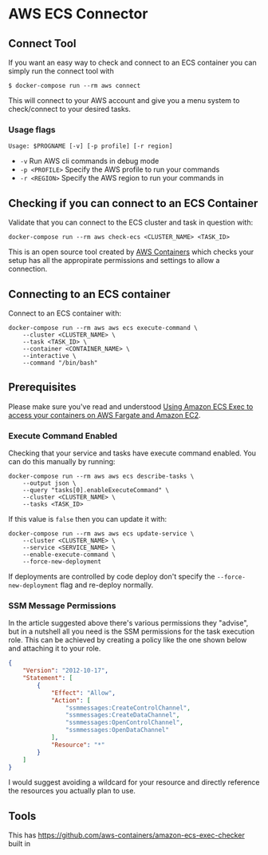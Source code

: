 # AWS ECS Connector

## Connect Tool

If you want an easy way to check and connect to an ECS container you can simply run the connect tool with
```shell
$ docker-compose run --rm aws connect
```

This will connect to your AWS account and give you a menu system to check/connect to your desired tasks.

### Usage flags

```shell
Usage: $PROGNAME [-v] [-p profile] [-r region]
```

- `-v` Run AWS cli commands in debug mode
- `-p <PROFILE>` Specify the AWS profile to run your commands
- `-r <REGION>` Specify the AWS region to run your commands in

## Checking if you can connect to an ECS Container

Validate that you can connect to the ECS cluster and task in question with:

```shell
docker-compose run --rm aws check-ecs <CLUSTER_NAME> <TASK_ID>
```

This is an open source tool created by [AWS Containers](https://github.com/aws-containers/amazon-ecs-exec-checker) which checks your setup has all the appropirate permissions and settings to allow a connection.

## Connecting to an ECS container

Connect to an ECS container with:

```shell
docker-compose run --rm aws aws ecs execute-command \
    --cluster <CLUSTER_NAME> \
    --task <TASK_ID> \
    --container <CONTAINER_NAME> \
    --interactive \
    --command "/bin/bash"
```

## Prerequisites

Please make sure you've read and understood [Using Amazon ECS Exec to access your containers on AWS Fargate and Amazon EC2](https://aws.amazon.com/blogs/containers/new-using-amazon-ecs-exec-access-your-containers-fargate-ec2/).

### Execute Command Enabled

Checking that your service and tasks have execute command enabled. You can do this manually by running:
```shell
docker-compose run --rm aws aws ecs describe-tasks \
    --output json \
    --query "tasks[0].enableExecuteCommand" \
    --cluster <CLUSTER_NAME> \
    --tasks <TASK_ID>
```

If this value is `false` then you can update it with:

```shell
docker-compose run --rm aws aws ecs update-service \
    --cluster <CLUSTER_NAME> \
    --service <SERVICE_NAME> \
    --enable-execute-command \
    --force-new-deployment 
```
If deployments are controlled by code deploy don't specify the `--force-new-deployment` flag and re-deploy normally.



### SSM Message Permissions

In the article suggested above there's various permissions they "advise", but in a nutshell all you need is the SSM 
permissions for the task execution role. This can be achieved by creating a policy like the one shown below and 
attaching it to your role.

```json
{
    "Version": "2012-10-17",
    "Statement": [
        {
            "Effect": "Allow",
            "Action": [
                "ssmmessages:CreateControlChannel",
                "ssmmessages:CreateDataChannel",
                "ssmmessages:OpenControlChannel",
                "ssmmessages:OpenDataChannel"
            ],
            "Resource": "*"
        }
    ]
}
```

I would suggest avoiding a wildcard for your resource and directly reference the resources you actually plan to use.

## Tools

This has https://github.com/aws-containers/amazon-ecs-exec-checker built in

